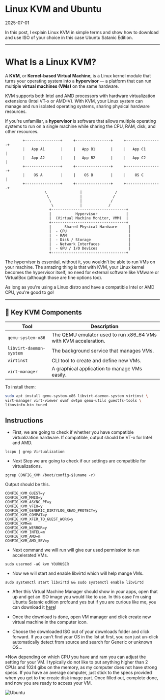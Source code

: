 
# Linux KVM and Ubuntu

<time id="post-date">2025-07-01</time>

<p id="post-excerpt">
In this post, I explain Linux KVM in simple terms and show how to download and use ISO of your choice in this case Ubuntu Satanic Edition.
</p>

---

# What Is a Linux KVM?

A **KVM**, or **Kernel-based Virtual Machine**, is a Linux kernel module that turns your operating system into a **hypervisor** — a platform that can run multiple **virtual machines (VMs)** on the same hardware.

KVM supports both Intel and AMD processors with hardware virtualization extensions (Intel VT-x or AMD-V). With KVM, your Linux system can manage and run isolated operating systems, sharing physical hardware resources.

If you're unfamiliar, a **hypervisor** is software that allows multiple operating systems to run on a single machine while sharing the CPU, RAM, disk, and other resources.




            +----------------+     +----------------+     +----------------+
            |   App A1       |     |   App B1       |     |   App C1       |
            |   App A2       |     |   App B2       |     |   App C2       |
            +----------------+     +----------------+     +----------------+
            |    OS A        |     |    OS B        |     |    OS C        |
            +----------------+     +----------------+     +----------------+
                      \               |               /
                       \              |              /
                        \             |             /
                         \            |            /
                        +----------------------------------+
                        |           Hypervisor             |
                        |  (Virtual Machine Monitor, VMM)  |
                        +----------------------------------+
                        |      Shared Physical Hardware     |
                        |  - CPU                            |
                        |  - RAM                            |
                        |  - Disk / Storage                 |
                        |  - Network Interfaces             |
                        |  - GPU / I/O Devices              |
                        +----------------------------------+


The hypervisor is essential, without it, you wouldn't be able to run VMs on your machine. The amazing thing is that with KVM, your Linux kernel becomes the hypervisor itself, no need for external software like VMware or VirtualBox (although those are fine options too).

As long as you're using a Linux distro and have a compatible Intel or AMD CPU, you're good to go!

---

## 🔧 Key KVM Components

| Tool | Description |
|------|-------------|
| `qemu-system-x86` | The QEMU emulator used to run x86_64 VMs with KVM acceleration. |
| `libvirt-daemon-system` | The background service that manages VMs. |
| `virtinst` | CLI tool to create and define new VMs. |
| `virt-manager` | A graphical application to manage VMs easily. |

To install them:

```bash
sudo apt install qemu-system-x86 libvirt-daemon-system virtinst \
virt-manager virt-viewer ovmf swtpm qemu-utils guestfs-tools \
libosinfo-bin tuned
```
## Instructions

* First, we are going to check if whether you have compatible virtualization hardware. If compatible, output should be VT-x for Intel and AMD.

```lscpu | grep Virtualization```


* Next Step we are going to check if our settings are compatible for virtualizations.

```zgrep CONFIG_KVM /boot/config-$(uname -r)```


Output should be this.
```
CONFIG_KVM_GUEST=y
CONFIG_KVM_MMIO=y
CONFIG_KVM_ASYNC_PF=y
CONFIG_KVM_VFIO=y
CONFIG_KVM_GENERIC_DIRTYLOG_READ_PROTECT=y
CONFIG_KVM_COMPAT=y
CONFIG_KVM_XFER_TO_GUEST_WORK=y
CONFIG_KVM=m
CONFIG_KVM_WERROR=y
CONFIG_KVM_INTEL=m
CONFIG_KVM_AMD=m
CONFIG_KVM_AMD_SEV=y
```

* Next command we will run will give our used permission to run accelerated VMs.

```sudo usermod -aG kvm YOURUSER```


* Now we will start and enable libvirtd which will help mange VMs.

```sudo systemctl start libvirtd && sudo systemctl enable libvirtd```



* After this Virtual Machine Manager should show in your apps, open that up and get an ISO image you would like to use. In this case I'm using Ubuntu Satanic edition profound yes but if you are curious like me, you can download it [here](https://archiveos.org/ubuntu-satanic/)!

* Once the download is done, open VM manager and click create new virtual machine in the computer icon.

* Choose the downloaded ISO out of your downloads folder and click forward. If you can't find your OS in the list at first, you can just  un-click automatically detect from source and search for Generic or unknown OS... 

*Now depending on which CPU you have and ram you can adjust the setting for your VM. I typically do not like to put anything higher than 2 CPUs and 1024 gibs on the memory, as my computer does not have strong specs. If you have an average computer, just stick to the specs provided when you get to the create disk image part. Once filled out, complete done, and now you are ready to access your VM. 

![Ubuntu](https://github.com/Btylrob/btylrob.github.io/blob/main/site/ubuntu.png)

